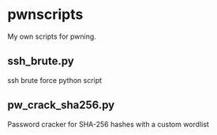 # pwnscripts
My own scripts for pwning.

## ssh_brute.py
  ssh brute force python script

## pw_crack_sha256.py
  Password cracker for SHA-256 hashes with a custom wordlist
